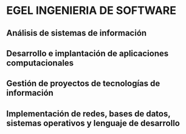 
# EGEL INGENIERIA DE SOFTWARE

## Análisis de sistemas de información

## Desarrollo e implantación de aplicaciones computacionales

## Gestión de proyectos de tecnologías de información

## Implementación de redes, bases de datos, sistemas operativos y lenguaje de desarrollo

